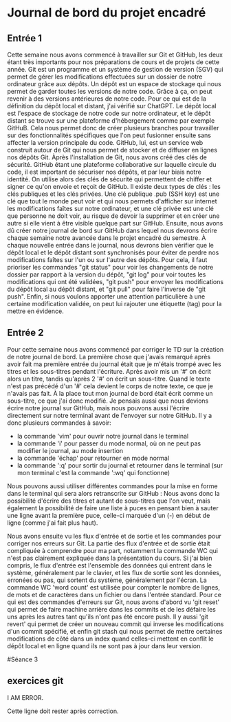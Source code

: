 # Journal de bord du projet encadré
## Entrée 1 
Cette semaine nous avons commencé à travailler sur Git et GitHub, les deux étant très importants pour nos préparations de cours et de projets de cette année. Git est un programme et un système de gestion de version (SGV) qui permet de gérer les modifications effectuées sur un dossier de notre ordinateur grâce aux dépôts. Un dépôt est un espace de stockage qui nous permet de garder toutes les versions de notre code. Grâce à ça, on peut revenir à des versions antérieures de notre code. Pour ce qui est de la définition du dépôt local et distant, j'ai vérifié sur ChatGPT. Le dépôt local est l'espace de stockage de notre code sur notre ordinateur, et le dépôt distant se trouve sur une plateforme d'hébergement comme par exemple GitHuB. Cela nous permet donc de créer plusieurs branches pour travailler sur des fonctionnalités spécifiques que l'on peut fusionner ensuite sans affecter la version principale du code. GitHub, lui, est un service web construit autour de Git qui nous permet de stocker et de diffuser en lignes nos dépôts Git. Àprès l'installation de Git, nous avons créé des clés de sécurité. GitHub étant une plateforme collaborative sur laquelle circule du code, il est important de sécuriser nos dépôts, et par leur biais notre identité. On utilise alors des clés de sécurité qui permettent de chiffer et signer ce qu'on envoie et reçoit de GitHub. Il existe deux types de clés : les clés publiques et les clés privées. Une clé publique .pub (SSH key) est une clé que tout le monde peut voir et qui nous permets d'afficher sur internet les modifications faîtes sur notre ordinateur, et une clé privée est une clé que personne ne doit voir, au risque de devoir la supprimer et en créer une autre si elle vient à être visible quelque part sur GitHub. Ensuite, nous avons dû créer notre journal de bord sur GitHub dans lequel nous devrons écrire chaque semaine notre avancée dans le projet encadré du semestre. À chaque nouvelle entrée dans le journal, nous devrons bien vérifier que le dépôt local et le dépôt distant sont synchronisés pour éviter de perdre nos modifications faîtes sur l'un ou sur l'autre des dépôts. Pour cela, il faut prioriser les commandes "git status" pour voir les changements de notre dossier par rapport à la version du dépôt, "git log" pour voir toutes les modifications qui ont été validées, "git push" pour envoyer les modifications du dépôt local au dépôt distant, et "git pull" pour faire l'inverse de "git push". Enfin, si nous voulons apporter une attention particulière à une certaine modification validée, on peut lui rajouter une étiquette (tag) pour la mettre en évidence.

## Entrée 2 
Pour cette semaine nous avons commencé par corriger le TD sur la création de notre journal de bord. La première chose que j'avais remarqué après avoir fait ma première entrée du journal était que je m'étais trompé avec les titres et les sous-titres pendant l'écriture. Après avoir mis un '#' on écrit alors un titre, tandis qu'après 2 '#' on écrit un sous-titre. Quand le texte n'est pas précédé d'un '#' cela devient le corps de notre texte, ce que je n'avais pas fait. À la place tout mon journal de bord était écrit comme un sous-titre, ce que j'ai donc modifié. Je pensais aussi que nous devions écrire notre journal sur GitHub, mais nous pouvons aussi l'écrire directement sur notre terminal avant de l'envoyer sur notre GitHub. Il y a donc plusieurs commandes à savoir: 

- la commande 'vim' pour ouvrir notre journal dans le terminal
- la commande 'i' pour passer du mode normal, où on ne peut pas modifier le journal, au mode insertion 
- la commande 'échap' pour retourner en mode normal 
- la commande ':q' pour sortir du journal et retourner dans le terminal (sur mon terminal c'est la commande ':wq' qui fonctionne)

Nous pouvons aussi utiliser différentes commandes pour la mise en forme dans le terminal qui sera alors retranscrite sur GitHub : 
Nous avons donc la possibilité d'écrire des titres et autant de sous-titres que l'on veut, mais également la possibilité de faire une liste à puces en pensant bien à sauter une ligne avant la première puce, celle-ci marquée d'un (-) en début de ligne (comme j'ai fait plus haut).

Nous avons ensuite vu les flux d'entrée et de sortie et les commandes pour corriger nos erreurs sur Git. La partie des flux d'entrée et de sortie était compliquée à comprendre pour ma part, notamment la commande WC qui n'est pas clairement expliquée dans la présentation du cours. Si j'ai bien compris, le flux d'entrée est l'ensemble des données qui entrent dans le système, généralement par le clavier, et les flux de sortie sont les données, erronées ou pas,  qui sortent du système, généralement par l'écran. La commande WC 'word count' est utilisée pour compter le nombre de lignes, de mots et de caractères dans un fichier ou dans l'entrée standard. 
Pour ce qui est des commandes d'erreurs sur Git, nous avons d'abord vu 'git reset' qui permet de faire machine arrière dans les commits et de les défaire les uns après les autres tant qu'ils n'ont pas été encore push. Il y aussi 'git revert' qui permet de créer un nouveau commit qui inverse les modifications d'un commit spécifié, et enfin git stash qui nous permet de mettre certaines modifications de côté dans un index quand celles-ci mettent en conflit le dépôt local et en ligne quand ils ne sont pas à jour dans leur version.

#Séance 3
## exercices git 


I AM ERROR. 

Cette ligne doit rester après correction.         
